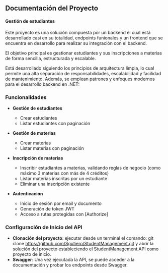 ## Documentación del Proyecto

#### Gestión de estudiantes

Este proyecto es una solución compuesta por un backend el cual está desarrollado casi en su totalidad, endpoints funionales y un frontend que se encuentra en desarrollo para realizar su integración con el backend.

El objetivo principal es gestionar estudiantes y sus inscripciones a materias de forma sencilla, estructurada y escalable.

Está desarrollado siguiendo los principios de arquitectura limpia, lo cual permite una alta separación de responsabilidades, escalabilidad y facilidad de mantenimiento. Además, se emplean patrones y enfoques modernos para el desarrollo backend en .NET:

### Funcionalidades

- **Gestión de estudiantes**
  - Crear estudiantes
  - Listar estudiantes con paginación

- **Gestión de materias**
  - Crear materias
  - Listar materias con paginación

- **Inscripción de materias**
  - Inscribir estudiantes a materias, validando reglas de negocio (como máximo 3 materias con más de 4 créditos)
  - Listar materias inscritas por un estudiante
  - Eliminar una inscripción existente

- **Autenticación**
  - Inicio de sesión por email y documento
  - Generación de token JWT
  - Acceso a rutas protegidas con [Authorize]

### Configuración de Inicio del API

- **Clonación del proyecto**: ejecutar desde un terminal el comando:
  git clone https://github.com/Sgutiero/StudentManagement.git y abrir la solución del proyecto estableciendo el StudentManagement.API como proyecto de inicio.
- **Swagger**: Una vez ejecutada la API, se puede acceder a la documentación y probar los endpoints desde Swagger.

